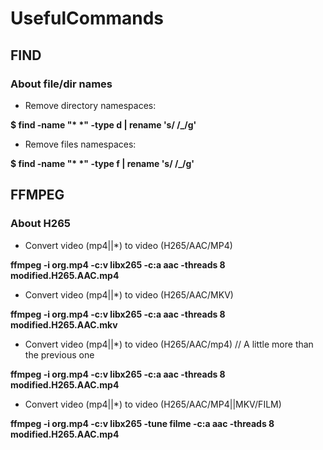 # UsefulCommands

## FIND

### About file/dir names

- Remove directory namespaces:

__$ find -name "* *" -type d | rename 's/ /_/g'__

-  Remove files namespaces:

__$ find -name "* *" -type f | rename 's/ /_/g'__

## FFMPEG

### About H265

- Convert video (mp4||*) to video (H265/AAC/MP4)

__ffmpeg -i org.mp4 -c:v libx265 -c:a aac -threads 8 modified.H265.AAC.mp4__

- Convert video (mp4||*) to video (H265/AAC/MKV)

__ffmpeg -i org.mp4 -c:v libx265 -c:a aac -threads 8 modified.H265.AAC.mkv__

- Convert video (mp4||*) to video (H265/AAC/mp4) // A little more than the previous one

__ffmpeg -i org.mp4 -c:v libx265 -c:a aac -threads 8 modified.H265.AAC.mp4__

- Convert video (mp4||*) to video (H265/AAC/MP4||MKV/FILM) 

__ffmpeg -i org.mp4 -c:v libx265 -tune filme -c:a aac -threads 8 modified.H265.AAC.mp4__
